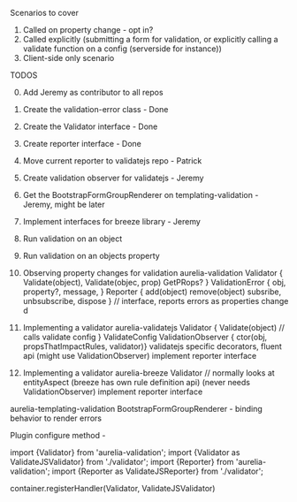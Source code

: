 Scenarios to cover

1. Called on property change - opt in?
2. Called explicitly (submitting a form for validation, or explicitly calling a validate function on a config (serverside for instance))
3. Client-side only scenario

TODOS

0. Add Jeremy as contributor to all repos
1. Create the validation-error class - Done
3. Create the Validator interface - Done 
4. Create reporter interface - Done
5. Move current reporter to validatejs repo - Patrick
6. Create validation observer for validatejs - Jeremy
7. Get the BootstrapFormGroupRenderer on templating-validation - Jeremy, might be later
8. Implement interfaces for breeze library - Jeremy


1. Run validation on an object
1. Run validation on an objects property
1. Observing property changes for validation
aurelia-validation
  Validator { Validate(object), Validate(objec, prop) GetPRops? }
  ValidationError { obj, property?, message, }
  Reporter { add(object) remove(object) subsribe, unbsubscribe, dispose } // interface, reports errors as properties change d

1. Implementing a validator
aurelia-validatejs
  Validator { Validate(object) // calls validate config }
  ValidateConfig
  ValidationObserver { ctor(obj, propsThatImpactRules, validator)}
  validatejs specific decorators, fluent api
  (might use ValidationObserver)
  implement reporter interface

1. Implementing a validator
aurelia-breeze
  Validator // normally looks at entityAspect
  (breeze has own rule definition api)
  (never needs ValidationObserver)
  implement reporter interface

aurelia-templating-validation
  BootstrapFormGroupRenderer - binding behavior to render errors




Plugin configure method -

import {Validator} from 'aurelia-validation';
import {Validator as ValidateJSValidator} from './validator';
import {Reporter} from 'aurelia-validation';
import {Reporter as ValidateJSReporter} from './validator';

  container.registerHandler(Validator, ValidateJSValidator)
